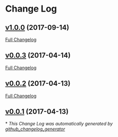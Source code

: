 # Change Log

## [v1.0.0](https://github.com/feathersjs/feathers-fs/tree/v1.0.0) (2017-09-14)
[Full Changelog](https://github.com/feathersjs/feathers-fs/compare/v0.0.3...v1.0.0)

## [v0.0.3](https://github.com/feathersjs/feathers-fs/tree/v0.0.3) (2017-04-14)
[Full Changelog](https://github.com/feathersjs/feathers-fs/compare/v0.0.2...v0.0.3)

## [v0.0.2](https://github.com/feathersjs/feathers-fs/tree/v0.0.2) (2017-04-13)
[Full Changelog](https://github.com/feathersjs/feathers-fs/compare/v0.0.1...v0.0.2)

## [v0.0.1](https://github.com/feathersjs/feathers-fs/tree/v0.0.1) (2017-04-13)


\* *This Change Log was automatically generated by [github_changelog_generator](https://github.com/skywinder/Github-Changelog-Generator)*